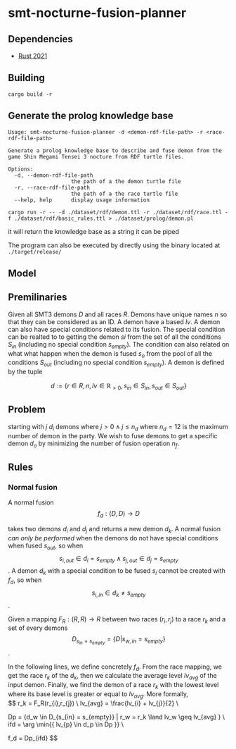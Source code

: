 # smt-nocturne-fusion-planner

## Dependencies
- [Rust 2021](https://www.rust-lang.org/)

## Building
`cargo build -r`

## Generate the prolog knowledge base

```
Usage: smt-nocturne-fusion-planner -d <demon-rdf-file-path> -r <race-rdf-file-path>

Generate a prolog knowledge base to describe and fuse demon from the game Shin Megami Tensei 3 nocture from RDF turtle files.

Options:
  -d, --demon-rdf-file-path
                    the path of a the demon turtle file
  -r, --race-rdf-file-path
                    the path of a the race turtle file
  --help, help      display usage information
```

`cargo run -r -- -d ./dataset/rdf/demon.ttl -r ./dataset/rdf/race.ttl -f ./dataset/rdf/basic_rules.ttl > ./dataset/prolog/demon.pl`

it will return the knowledge base as a string it can be piped 

The program can also be executed by directly using the binary located at `./target/release/`

## Model

## Premilinaries

Given all SMT3 demons $D$ and all races $R$.
Demons have unique names $n$ so that they can be considered as an ID.
A demon have a based $lv$.
A demon can also have special conditions related to its fusion.
The special condition can be realted to to getting the demon $si$ from the set of all
the conditions $S_{in}$ (including no special condition $s_{empty}$).
The condition can also related on what what happen when the demon is fused $s_o$ from the pool of all the conditions $S_{out}$ (including no special condition $s_{empty}$).
A demon is defined by the tuple

$$
d := \{r \in R,n, lv\in \mathbb{R}_{>0}, s_{in} \in S_{in}, s_{out} \in S_{out}  \}
$$

## Problem

starting with $j$ $d_i$ demons where $j>0 \land j \leq n_d$ where $n_d=12$ is the maximum number of demon in the party.
We wish to fuse demons to get a specific demon $d_o$ by minimizing the number of fusion operation $n_f$.

## Rules

### Normal fusion
A normal fusion 
$$f_d: (D, D) \to D $$

takes two demons $d_i$ and $d_j$ and returns a new demon $d_k$. 
A normal fusion _can only be performed_ when the demons do not have special conditions when fused $s_{out}$, so when 
$$
s_{i,out} \in d_{i} = s_{empty} \land s_{j, out} \in d_{j} = s_{empty}
$$.
A demon $d_k$ with a special condition to be fused $s_i$ cannot be created with $f_d$, so when 
$$
s_{i, in} \in d_{k} \ne s_{empty}
$$.

Given a mapping $F_R: (R, R) \to R$ between two races $(r_i, r_j)$  to a race $r_k$ and a set of every demons 
$$
D_{s_{in} = s_{empty}} = \{D|s_{w,in}=s_{empty} \}
$$.

In the following lines, we define concretely $f_d$.
From the race mapping, we get the race $r_k$ of the $d_k$, then
we calculate the average level $lv_{avg}$ of the input demon.
Finally, we find the demon of a race $r_k$ with the lowest level where its base level is greater or equal to $lv_{avg}$.
More formally,   
$$
r_k = F_R(r_{i},r_{j}) \\
lv_{avg} = \frac{lv_{i} + lv_{j}}{2} \\

Dp = \{d_w \in D_{s_{in} = s_{empty}} |  r_w = r_k \land lv_w  \geq lv_{avg} \} \\
ifd = \arg \min{\{ lv_{p} \in d_p \in Dp \}} \\

f_d = Dp_{ifd}
$$